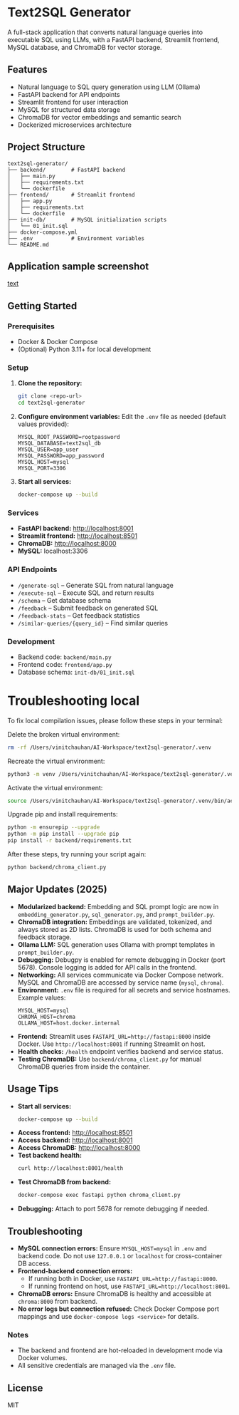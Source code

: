 # Text2SQL Generator

A full-stack application that converts natural language queries into executable SQL using LLMs, with a FastAPI backend, Streamlit frontend, MySQL database, and ChromaDB for vector storage.

## Features
- Natural language to SQL query generation using LLM (Ollama)
- FastAPI backend for API endpoints
- Streamlit frontend for user interaction
- MySQL for structured data storage
- ChromaDB for vector embeddings and semantic search
- Dockerized microservices architecture

## Project Structure
```
text2sql-generator/
├── backend/        # FastAPI backend
│   ├── main.py
│   ├── requirements.txt
│   └── dockerfile
├── frontend/       # Streamlit frontend
│   ├── app.py
│   ├── requirements.txt
│   └── dockerfile
├── init-db/        # MySQL initialization scripts
│   └── 01_init.sql
├── docker-compose.yml
├── .env            # Environment variables
└── README.md
```

## Application sample screenshot

[text](backend/main.py)



## Getting Started

### Prerequisites
- Docker & Docker Compose
- (Optional) Python 3.11+ for local development

### Setup
1. **Clone the repository:**
   ```sh
   git clone <repo-url>
   cd text2sql-generator
   ```
2. **Configure environment variables:**
   Edit the `.env` file as needed (default values provided):
   ```env
   MYSQL_ROOT_PASSWORD=rootpassword
   MYSQL_DATABASE=text2sql_db
   MYSQL_USER=app_user
   MYSQL_PASSWORD=app_password
   MYSQL_HOST=mysql
   MYSQL_PORT=3306
   ```
3. **Start all services:**
   ```sh
   docker-compose up --build
   ```

### Services
- **FastAPI backend:** [http://localhost:8001](http://localhost:8001)
- **Streamlit frontend:** [http://localhost:8501](http://localhost:8501)
- **ChromaDB:** [http://localhost:8000](http://localhost:8000)
- **MySQL:** localhost:3306

### API Endpoints
- `/generate-sql` – Generate SQL from natural language
- `/execute-sql` – Execute SQL and return results
- `/schema` – Get database schema
- `/feedback` – Submit feedback on generated SQL
- `/feedback-stats` – Get feedback statistics
- `/similar-queries/{query_id}` – Find similar queries

### Development
- Backend code: `backend/main.py`
- Frontend code: `frontend/app.py`
- Database schema: `init-db/01_init.sql`


# Troubleshooting local

To fix local compilation issues, please follow these steps in your terminal:

Delete the broken virtual environment:
```bash
rm -rf /Users/vinitchauhan/AI-Workspace/text2sql-generator/.venv
```

Recreate the virtual environment:
```bash
python3 -m venv /Users/vinitchauhan/AI-Workspace/text2sql-generator/.venv
```

Activate the virtual environment:
```bash
source /Users/vinitchauhan/AI-Workspace/text2sql-generator/.venv/bin/activate
```

Upgrade pip and install requirements:
```bash
python -m ensurepip --upgrade
python -m pip install --upgrade pip
pip install -r backend/requirements.txt
```

After these steps, try running your script again:
```bash
python backend/chroma_client.py
```



## Major Updates (2025)

- **Modularized backend:** Embedding and SQL prompt logic are now in `embedding_generator.py`, `sql_generator.py`, and `prompt_builder.py`.
- **ChromaDB integration:** Embeddings are validated, tokenized, and always stored as 2D lists. ChromaDB is used for both schema and feedback storage.
- **Ollama LLM:** SQL generation uses Ollama with prompt templates in `prompt_builder.py`.
- **Debugging:** Debugpy is enabled for remote debugging in Docker (port 5678). Console logging is added for API calls in the frontend.
- **Networking:** All services communicate via Docker Compose network. MySQL and ChromaDB are accessed by service name (`mysql`, `chroma`).
- **Environment:** `.env` file is required for all secrets and service hostnames. Example values:
  ```env
  MYSQL_HOST=mysql
  CHROMA_HOST=chroma
  OLLAMA_HOST=host.docker.internal
  ```
- **Frontend:** Streamlit uses `FASTAPI_URL=http://fastapi:8000` inside Docker. Use `http://localhost:8001` if running Streamlit on host.
- **Health checks:** `/health` endpoint verifies backend and service status.
- **Testing ChromaDB:** Use `backend/chroma_client.py` for manual ChromaDB queries from inside the container.

## Usage Tips

- **Start all services:**
  ```sh
  docker-compose up --build
  ```
- **Access frontend:** [http://localhost:8501](http://localhost:8501)
- **Access backend:** [http://localhost:8001](http://localhost:8001)
- **Access ChromaDB:** [http://localhost:8000](http://localhost:8000)
- **Test backend health:**
  ```sh
  curl http://localhost:8001/health
  ```
- **Test ChromaDB from backend:**
  ```sh
  docker-compose exec fastapi python chroma_client.py
  ```
- **Debugging:** Attach to port 5678 for remote debugging if needed.

## Troubleshooting

- **MySQL connection errors:** Ensure `MYSQL_HOST=mysql` in `.env` and backend code. Do not use `127.0.0.1` or `localhost` for cross-container DB access.
- **Frontend-backend connection errors:**
  - If running both in Docker, use `FASTAPI_URL=http://fastapi:8000`.
  - If running frontend on host, use `FASTAPI_URL=http://localhost:8001`.
- **ChromaDB errors:** Ensure ChromaDB is healthy and accessible at `chroma:8000` from backend.
- **No error logs but connection refused:** Check Docker Compose port mappings and use `docker-compose logs <service>` for details.

### Notes
- The backend and frontend are hot-reloaded in development mode via Docker volumes.
- All sensitive credentials are managed via the `.env` file.

## License
MIT
